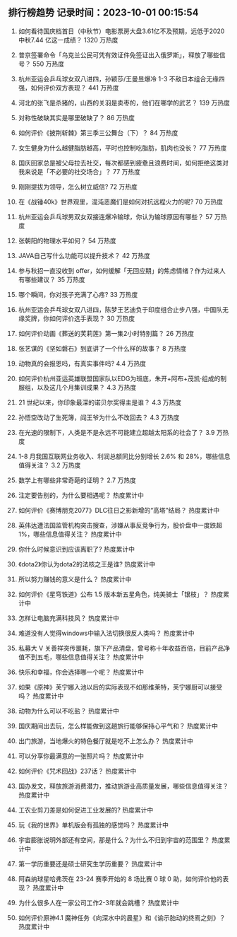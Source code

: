 
## 排行榜趋势 记录时间：2023-10-01 00:15:54
  
  1. 如何看待国庆档首日（中秋节）电影票房大盘3.61亿不及预期，远低于2020中秋7.44 亿这一成绩？ 1320 万热度
    
  2. 普京签署命令「乌克兰公民可凭有效证件免签证出入俄罗斯」，释放了哪些信号？ 550 万热度
    
  3. 杭州亚运会乒乓球女双八进四，孙颖莎/王曼昱爆冷 1-3 不敌日本组合无缘四强，如何评价双方表现？ 441 万热度
    
  4. 河北的张飞是杀猪的，山西的关羽是卖枣的，他们在哪学的武艺？ 139 万热度
    
  5. 对称性破缺其实是哪里破缺了？ 86 万热度
    
  6. 如何评价《披荆斩棘》第三季三公舞台（下）？ 84 万热度
    
  7. 女生健身为什么越健脂肪越高，平时也控制吃脂肪，肌肉也没长？ 77 万热度
    
  8. 国庆回家总是被父母拉去社交，每次都感到疲惫且浪费时间，如何拒绝这类对我来说是「不必要的社交场合」？ 77 万热度
    
  9. 刚刚提拔为领导，怎么树立威信? 72 万热度
    
  10. 在《战锤40k》世界观里，混沌恶魔们是如何对抗远程火力的呢? 70 万热度
    
  11. 杭州亚运会乒乓球男双女双接连爆冷输球，你认为输球原因有哪些？ 57 万热度
    
  12. 张朝阳的物理水平如何？ 54 万热度
    
  13. JAVA自己写什么功能可以提升技术？ 42 万热度
    
  14. 参与秋招一直没收到 offer，如何缓解「无回应期」的焦虑情绪？作为过来人有哪些建议？ 35 万热度
    
  15. 哪个瞬间，你对孩子充满了心疼? 33 万热度
    
  16. 杭州亚运会乒乓球女双八进四，陈梦王艺迪负于印度组合止步八强，中国队无缘奖牌，你如何评价选手表现？ 30 万热度
    
  17. 如何评价动画《葬送的芙莉莲》第一集2小时特别篇？ 26 万热度
    
  18. 张艺谋的《坚如磐石》到底讲了一个什么样的故事？ 8 万热度
    
  19. 动物真的会报恩吗，有真实事件吗? 4.4 万热度
    
  20. 如何评价杭州亚运英雄联盟国家队以EDG为班底，朱开+阿布+茂凯·组成的制服组，以及这几个月集训成果？ 4.3 万热度
    
  21. 21 世纪以来，你印象最深的诺贝尔奖得主是谁？ 4.3 万热度
    
  22. 孙悟空改动了生死簿，阎王爷为什么不改回去？ 4.3 万热度
    
  23. 在光速的限制下，人类是不是永远不可能建立超越太阳系的社会了？ 3.9 万热度
    
  24. 1-8 月我国互联网业务收入、利润总额同比分别增长 2.6% 和 28%，哪些信息值得关注？ 3.2 万热度
    
  25. 数学上有哪些非常奇葩的证明？ 2.7 万热度
    
  26. 注定要告别的，为什么要相遇呢？ 热度累计中
    
  27. 如何评价《赛博朋克2077》DLC往日之影新增的“高塔”结局？ 热度累计中
    
  28. 英伟达遭法国监管机构突击搜查，涉嫌从事反竞争行为，股价盘中一度跌超 1%，哪些信息值得关注？ 热度累计中
    
  29. 你什么时候意识到应该离职了? 热度累计中
    
  30. 《dota2》你认为dota2的法核之王是谁? 热度累计中
    
  31. 所以努力赚钱的意义是什么？ 热度累计中
    
  32. 如何评价《星穹铁道》公布 1.5 版本新五星角色，纯美骑士「银枝」？ 热度累计中
    
  33. 怎样让电脑充满科技风？ 热度累计中
    
  34. 难道没有人觉得windows中输入法切换很反人类吗？ 热度累计中
    
  35. 私募大 V 关善祥突传噩耗，旗下产品清盘，曾号称十年收益百倍，目前产品净值不到五毛，哪些信息值得关注？ 热度累计中
    
  36. 快乐和幸福，你会选择哪一个呢？ 热度累计中
    
  37. 如果《原神》芙宁娜入池以后的实际表现不如那维莱特，芙宁娜厨可以接受吗？ 热度累计中
    
  38. 动物为什么可以不吃盐？ 热度累计中
    
  39. 国庆期间出去玩，怎么样能做到这趟旅行能够保持心平气和？ 热度累计中
    
  40. 出门旅游，当地爆火的特色餐厅就是吃不上怎么办？ 热度累计中
    
  41. 可以分享你最满意的一张照片吗？ 热度累计中
    
  42. 如何评价《咒术回战》237话？ 热度累计中
    
  43. 国办发文，释放旅游消费潜力，推动旅游业高质量发展，哪些信息值得关注？ 热度累计中
    
  44. 工农业剪刀差是如何促进工业发展的? 热度累计中
    
  45. 玩《我的世界》单机版会有孤独的感觉吗？ 热度累计中
    
  46. 宇宙膨胀说明外部还有空间，那是什么？为什么不归到宇宙的范围里？ 热度累计中
    
  47. 第一学历重要还是硕士研究生学历重要？ 热度累计中
    
  48. 阿森纳球星哈弗茨在 23-24 赛季开始的 8 场比赛 0 球 0 助，如何评价他的表现？ 热度累计中
    
  49. 为什么很多人在一家公司工作2-3年就会跳槽？ 热度累计中
    
  50. 如何评价原神4.1 魔神任务《向深水中的晨星》和《谕示胎动的终焉之刻》？ 热度累计中
    